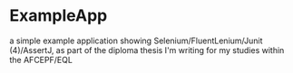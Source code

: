 # ExampleApp
a simple example application showing Selenium/FluentLenium/Junit (4)/AssertJ, as part of the diploma thesis I'm writing for my studies within the AFCEPF/EQL
